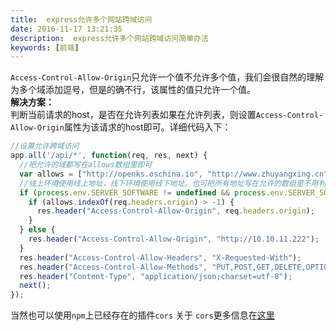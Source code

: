 ```yaml
---
title:  express允许多个网站跨域访问  
date: 2016-11-17 13:21:35  
description:  express允许多个网站跨域访问简单办法   
keywords: [前端]  
---
```



`Access-Control-Allow-Origin`只允许一个值不允许多个值，我们会很自然的理解为多个域添加逗号，但是的确不行，该属性的值只允许一个值。  
**解决方案：**  
判断当前请求的host，是否在允许列表如果在允许列表，则设置`Access-Control-Allow-Origin`属性为该请求的host即可。详细代码入下：

```js
//设置允许跨域访问
app.all('/api/*', function(req, res, next) {
  //把允许的域都写在allows数组里即可
  var allows = ["http://openks.oschina.io", "http://www.zhuyangxing.cn"];
  //线上环境使用线上地址，线下环境使用线下地址。也可把所有地址写在允许的数组里不用判断线上和线下环境
  if (process.env.SERVER_SOFTWARE != undefined && process.env.SERVER_SOFTWARE.indexOf("bae") > -1) {
    if (allows.indexOf(req.headers.origin) > -1) {
      res.header("Access-Control-Allow-Origin", req.headers.origin);
    }
  } else {
    res.header("Access-Control-Allow-Origin", "http://10.10.11.222");
  }
  res.header("Access-Control-Allow-Headers", "X-Requested-With");
  res.header("Access-Control-Allow-Methods", "PUT,POST,GET,DELETE,OPTIONS");
  res.header("Content-Type", "application/json;charset=utf-8");
  next();
});
```

当然也可以使用`npm`上已经存在的插件`cors` 关于 `cors`更多信息在[这里](https://www.npmjs.com/package/cors)
